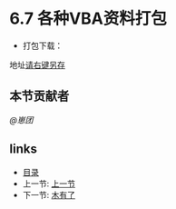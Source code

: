 # 6.7 各种VBA资料打包
- 打包下载：

地址[请右键另存](files/6.7.rar?raw=true)

## 本节贡献者
*@崽团*

## links
  * [目录](<preface.md>)
  * 上一节: [上一节](<06.6.md>)
  * 下一节: [木有了]()
